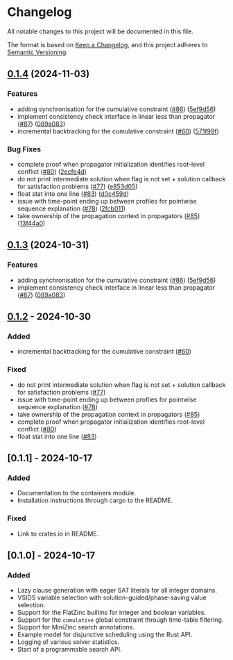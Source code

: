 # Changelog

All notable changes to this project will be documented in this file.

The format is based on [Keep a Changelog](https://keepachangelog.com/en/1.1.0/),
and this project adheres to [Semantic Versioning](https://semver.org/spec/v2.0.0.html).

## [0.1.4](https://github.com/ConSol-Lab/Pumpkin/compare/pumpkin-solver-v0.1.3...pumpkin-solver-v0.1.4) (2024-11-03)


### Features

* adding synchronisation for the cumulative constraint ([#86](https://github.com/ConSol-Lab/Pumpkin/issues/86)) ([5ef9d56](https://github.com/ConSol-Lab/Pumpkin/commit/5ef9d56f34e5d77cc3ccb753070f09cae93e7311))
* implement consistency check interface in linear less than propagator ([#87](https://github.com/ConSol-Lab/Pumpkin/issues/87)) ([089a083](https://github.com/ConSol-Lab/Pumpkin/commit/089a083432a064c5eb001e6b78293eac85d0e0f1))
* incremental backtracking for the cumulative constraint ([#60](https://github.com/ConSol-Lab/Pumpkin/issues/60)) ([571f99f](https://github.com/ConSol-Lab/Pumpkin/commit/571f99f013cec0c2148b1d3578fa3efdaff396fb))


### Bug Fixes

* complete proof when propagator initialization identifies root-level conflict ([#80](https://github.com/ConSol-Lab/Pumpkin/issues/80)) ([2ecfe4d](https://github.com/ConSol-Lab/Pumpkin/commit/2ecfe4da0ddda4b22d552c7eb789652c014c1127))
* do not print intermediate solution when flag is not set + solution callback for satisfaction problems ([#77](https://github.com/ConSol-Lab/Pumpkin/issues/77)) ([e853d05](https://github.com/ConSol-Lab/Pumpkin/commit/e853d05b403256229a14276e5ed5233691fcb6ad))
* float stat into one line ([#83](https://github.com/ConSol-Lab/Pumpkin/issues/83)) ([d0c459d](https://github.com/ConSol-Lab/Pumpkin/commit/d0c459d285324e53d34a8a738448a51d06251d6a))
* issue with time-point ending up between profiles for pointwise sequence explanation ([#78](https://github.com/ConSol-Lab/Pumpkin/issues/78)) ([2fcb011](https://github.com/ConSol-Lab/Pumpkin/commit/2fcb0117fc437a9ce11df2688bace2a5395a1a02))
* take ownership of the propagation context in propagators ([#85](https://github.com/ConSol-Lab/Pumpkin/issues/85)) ([13f44a0](https://github.com/ConSol-Lab/Pumpkin/commit/13f44a01b746c6b2387be5e0737d9b37b5e8a527))

## [0.1.3](https://github.com/ConSol-Lab/Pumpkin/compare/pumpkin-solver-v0.1.2...pumpkin-solver-v0.1.3) (2024-10-31)


### Features

* adding synchronisation for the cumulative constraint ([#86](https://github.com/ConSol-Lab/Pumpkin/issues/86)) ([5ef9d56](https://github.com/ConSol-Lab/Pumpkin/commit/5ef9d56f34e5d77cc3ccb753070f09cae93e7311))
* implement consistency check interface in linear less than propagator ([#87](https://github.com/ConSol-Lab/Pumpkin/issues/87)) ([089a083](https://github.com/ConSol-Lab/Pumpkin/commit/089a083432a064c5eb001e6b78293eac85d0e0f1))

## [0.1.2](https://github.com/ConSol-Lab/Pumpkin/compare/pumpkin-solver-v0.1.1...pumpkin-solver-v0.1.2) - 2024-10-30

### Added

- incremental backtracking for the cumulative constraint ([#60](https://github.com/ConSol-Lab/Pumpkin/pull/60))

### Fixed

- do not print intermediate solution when flag is not set + solution callback for satisfaction problems ([#77](https://github.com/ConSol-Lab/Pumpkin/pull/77))
- issue with time-point ending up between profiles for pointwise sequence explanation ([#78](https://github.com/ConSol-Lab/Pumpkin/pull/78))
- take ownership of the propagation context in propagators ([#85](https://github.com/ConSol-Lab/Pumpkin/pull/85))
- complete proof when propagator initialization identifies root-level conflict ([#80](https://github.com/ConSol-Lab/Pumpkin/pull/80))
- float stat into one line ([#83](https://github.com/ConSol-Lab/Pumpkin/pull/83))

## [0.1.1] - 2024-10-17

### Added

- Documentation to the containers module.
- Installation instructions through cargo to the README.

### Fixed

- Link to crates.io in README.

## [0.1.0] - 2024-10-17

### Added

- Lazy clause generation with eager SAT literals for all integer domains.
- VSIDS variable selection with solution-guided/phase-saving value selection.
- Support for the FlatZinc builtins for integer and boolean variables.
- Support for the `cumulative` global constraint through time-table filtering.
- Support for MiniZinc search annotations.
- Example model for disjunctive scheduling using the Rust API.
- Logging of various solver statistics.
- Start of a programmable search API.
